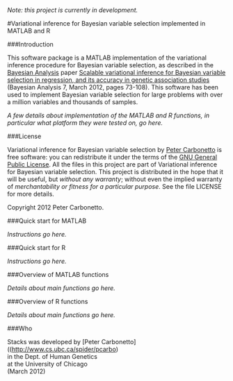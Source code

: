_Note: this project is currently in development._

#Variational inference for Bayesian variable selection implemented in MATLAB and R

###Introduction

This software package is a MATLAB implementation of the variational
inference procedure for Bayesian variable selection, as described in
the [Bayesian Analysis](http://ba.stat.cmu.edu/) paper [Scalable
variational inference for Bayesian variable selection in regression,
and its accuracy in genetic association
studies](http://ba.stat.cmu.edu/journal/2012/vol07/issue01/carbonetto.pdf)
(Bayesian Analysis 7, March 2012, pages 73-108).  This
software has been used to implement Bayesian variable selection for
large problems with over a million variables and thousands of samples.

_A few details about implementation of the MATLAB and R functions, in
particular what platform they were tested on, go here._

###License

Variational inference for Bayesian variable selection by [Peter
Carbonetto](http://www.cs.ubc.ca/spider/pcarbo) is free software: you
can redistribute it under the terms of the [GNU General Public
License](http://www.gnu.org/licenses/gpl.html). All the files in this
project are part of Variational inference for Bayesian variable
selection. This project is distributed in the hope that it will be
useful, but *without any warranty*; without even the implied warranty
of *merchantability or fitness for a particular purpose*. See the file
LICENSE for more details.

Copyright 2012 Peter Carbonetto.

###Quick start for MATLAB

_Instructions go here._

###Quick start for R

_Instructions go here._

###Overview of MATLAB functions 

_Details about main functions go here._

###Overview of R functions

_Details about main functions go here._

###Who

Stacks was developed by [Peter
Carbonetto]((http://www.cs.ubc.ca/spider/pcarbo)<br> in the Dept. of
Human Genetics<br> at the University of Chicago<br> (March 2012)
